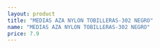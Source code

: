 ```yaml
---
layout: product
title: "MEDIAS AZA NYLON TOBILLERAS-302 NEGRO"
name: "MEDIAS AZA NYLON TOBILLERAS-302 NEGRO"
price: 7.9
---
```

